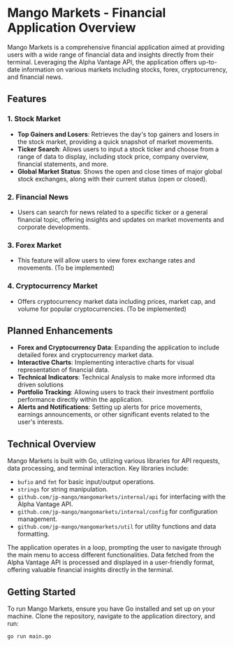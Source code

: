 # Mango Markets - Financial Application Overview

Mango Markets is a comprehensive financial application aimed at providing users with a wide range of financial data and insights directly from their terminal. Leveraging the Alpha Vantage API, the application offers up-to-date information on various markets including stocks, forex, cryptocurrency, and financial news.

## Features

### 1. Stock Market

- **Top Gainers and Losers**: Retrieves the day's top gainers and losers in the stock market, providing a quick snapshot of market movements.
- **Ticker Search**: Allows users to input a stock ticker and choose from a range of data to display, including stock price, company overview, financial statements, and more.
- **Global Market Status**: Shows the open and close times of major global stock exchanges, along with their current status (open or closed).

### 2. Financial News

- Users can search for news related to a specific ticker or a general financial topic, offering insights and updates on market movements and corporate developments.

### 3. Forex Market

- This feature will allow users to view forex exchange rates and movements. (To be implemented)

### 4. Cryptocurrency Market

- Offers cryptocurrency market data including prices, market cap, and volume for popular cryptocurrencies. (To be implemented)

## Planned Enhancements

- **Forex and Cryptocurrency Data**: Expanding the application to include detailed forex and cryptocurrency market data.
- **Interactive Charts**: Implementing interactive charts for visual representation of financial data.
- **Technical Indicators**: Technical Analysis to make more informed dta driven solutions
- **Portfolio Tracking**: Allowing users to track their investment portfolio performance directly within the application.
- **Alerts and Notifications**: Setting up alerts for price movements, earnings announcements, or other significant events related to the user's interests.

## Technical Overview

Mango Markets is built with Go, utilizing various libraries for API requests, data processing, and terminal interaction. Key libraries include:

- `bufio` and `fmt` for basic input/output operations.
- `strings` for string manipulation.
- `github.com/jp-mango/mangomarkets/internal/api` for interfacing with the Alpha Vantage API.
- `github.com/jp-mango/mangomarkets/internal/config` for configuration management.
- `github.com/jp-mango/mangomarkets/util` for utility functions and data formatting.

The application operates in a loop, prompting the user to navigate through the main menu to access different functionalities. Data fetched from the Alpha Vantage API is processed and displayed in a user-friendly format, offering valuable financial insights directly in the terminal.

## Getting Started

To run Mango Markets, ensure you have Go installed and set up on your machine. Clone the repository, navigate to the application directory, and run:

```bash
go run main.go
```
